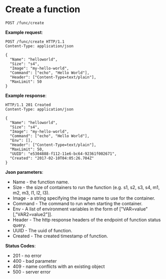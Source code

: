 # Create a function

`POST /func/create`

**Example request**:

```
POST /func/create HTTP/1.1
Content-Type: application/json

{
  "Name": "helloworld",
  "Size": "s4",
  "Image": "my-hello-world",
  "Command": ["echo", "Hello World"],
  "Header": ["Content-Type=text/plain"],
  "MaxLimit": 50
}
```

**Example response**:

```
HTTP/1.1 201 Created
Content-Type: application/json

{
  "Name": "helloworld",
  "Size": "s4",
  "Image": "my-hello-world",
  "Command": ["echo", "Hello World"],
  "Env": [],
  "Header": ["Content-Type=text/plain"],
  "MaxLimit": 50,
  "UUID": "e5304888-f112-11e6-bc64-92361f002671",
  "Created": "2017-02-10T04:05:26.704Z"
}
```

**Json parameters**:

* Name - the function name.
* Size - the size of containers to run the function (e.g. s1, s2, s3, s4, m1, m2, m3, l1, l2, l3).
* Image - a string specifying the image name to use for the container.
* Command - The command to run when starting the container.
* Env - A list of environment variables in the form of ["VAR=value"[,"VAR2=value2"]].
* Header - The http response headers of the endpoint of function status query.
* UUID - The uuid of function.
* Created - The created timestamp of function.

**Status Codes**:

* 201 - no error
* 400 - bad parameter
* 409 - name conflicts with an existing object
* 500 - server error
